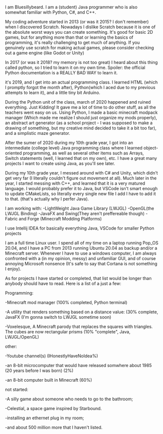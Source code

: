 I am Bluesillybeard. I am a (student) Java programmer who is also somewhat familiar with Python, C#, and C++.



My coding adventure started in 2013 (or was it 2015? I don't remember) when I discovered Scratch. Nowadays I dislike Scratch because it is one of the absolute worst ways you can create something. It's good for basic 2D games, but for anything more than that or learning the basics of programming, it's really challenging to get much of anything. If you genuinely use scratch for making actual games, please consider checking out a game engine (like Godot or Unity)



In 2017 (or was it 2018? my memory is not too great) I heard about this thing called python, so I tried to learn it on my own time. Spoiler: the official Python documentation is a REALLY BAD WAY to learn it.



it's 2019, and I get into an actual programming class. I learned HTML (which I promptly forgot the month after), Python(which I aced due to my previous attempts to learn it), and a little tiny bit Arduino.



During the Python unit of the class, march of 2020 happened and ruined everything. Just Kidding! It gave me a lot of time to do other stuff, as all the teachers went easy on us. Using Python, I made a basic minecraft modpack manager (Which made me realize I should just organize my mods properly), an abstract art generator (as a school project - I was supposed to make a drawing of something, but my creative mind decided to take it a bit too far), and a simplistic maze generator.



After the sumer of 2020 during my 10th grade year, I got into an intermediate (college level) Java programming class where I learned object-oriented programming, as well as several other items such as Arrays, Switch statements (well, I learned that on my own), etc. I have a great many projects I want to create using Java, as you'll see later.



During my 10th grade year, I messed around with C# and Unity, which didn't get very far (I literally couldn't figure out movement at all). Much later in the year, I started messing with C++, and learned that it is a very matured language. I would probably prefer it to Java, but VSCode isn't smart enough to update CMakeLists, so literally every single new file I add I have to add it to that. (that's actually why I perfer Java).



I am working with:
-LightWeight Java Game Library (LWJGL)
-OpenGL(the LWJGL Binding)
-JavaFX and Swing(They aren't preffereable though)
-Fabric and Forge (Minecraft Modding Platforms)



I use Intellij IDEA for basically everything Java, VSCode for smaller Python projects



I am a full time Linux user. I spend all of my time on a laptop running Pop_OS 20.04, and I have a PC from 2013 running Ubuntu 20.04 as backup and/or a Minecraft server. Whenever I have to use a windows computer, I am always confronted with a (in my opinion, messy) and unfamiliar GUI, and of course annoying Microsoft nonsence (It's safe to say that Cortana is not something I enjoy).



As for projects I have started or completed, that list would be longer than anybody should have to read. Here is a list of a just a few:



Programming:

-Minecraft mod manager (100% completed, Python terminal)

-A utility that renders something based on a distance value: (30% complete, JavaFX (I'm gonna switch to LWJGL sometime soon)

-Voxelesque, A Minecraft parody that replaces the squares with triangles. The cubes are now rectangular prisms (10% "complete", Java, LWJGL/OpenGL)



other:

-Youtube channel(s) (IHonestlyHaveNoIdea%)

-an 8-bit microcomputer that would have released somwhere about 1985 (20 years before I was born) (2%)

-an 8-bit computer built in Minecraft (60%)



not started:

-A silly game about someone who needs to go to the bathroom;

-Celestial, a space game inspired by Starbound.

-installing an ethernet plug in my room;

-and about 500 million more that I haven't listed.
